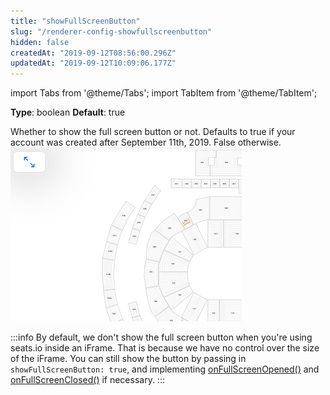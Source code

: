 ```yaml
---
title: "showFullScreenButton"
slug: "/renderer-config-showfullscreenbutton"
hidden: false
createdAt: "2019-09-12T08:56:00.296Z"
updatedAt: "2019-09-12T10:09:06.177Z"
---
```


import Tabs from '@theme/Tabs';
import TabItem from '@theme/TabItem';

**Type**: boolean
**Default**: true

Whether to show the full screen button or not. Defaults to true if your account was created after September 11th, 2019. False otherwise.
![Screenshot 2019-09-12 at 12.07.30.png](/img/readme/Screenshot-2019-09-12-at-12.07.30.png)

:::info 
By default, we don't show the full screen button when you're using seats.io inside an iFrame. That is because we have no control over the size of the iFrame. You can still show the button by passing in `showFullScreenButton: true`, and implementing [onFullScreenOpened()](/docs/renderer-events-onfullscreenopened) and [onFullScreenClosed()](/docs/renderer-events-onfullscreenclosed) if necessary.
:::
